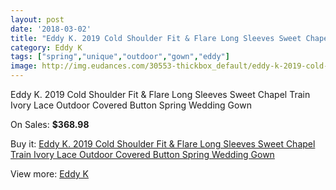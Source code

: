 ```yaml
---
layout: post
date: '2018-03-02'
title: "Eddy K. 2019 Cold Shoulder Fit & Flare Long Sleeves Sweet Chapel Train Ivory Lace Outdoor Covered Button Spring Wedding Gown"
category: Eddy K
tags: ["spring","unique","outdoor","gown","eddy"]
image: http://img.eudances.com/30553-thickbox_default/eddy-k-2019-cold-shoulder-fit-flare-long-sleeves-sweet-chapel-train-ivory-lace-outdoor-covered-button-spring-wedding-gown.jpg
---
```

Eddy K. 2019 Cold Shoulder Fit & Flare Long Sleeves Sweet Chapel Train Ivory Lace Outdoor Covered Button Spring Wedding Gown

On Sales: **$368.98**
<a href="https://www.eudances.com/en/eddy-k/9742-eddy-k-2019-cold-shoulder-fit-flare-long-sleeves-sweet-chapel-train-ivory-lace-outdoor-covered-button-spring-wedding-gown.html"><amp-img layout="responsive" width="600" height="600" src="//img.eudances.com/30553-thickbox_default/eddy-k-2019-cold-shoulder-fit-flare-long-sleeves-sweet-chapel-train-ivory-lace-outdoor-covered-button-spring-wedding-gown.jpg" alt="Eddy K. 2019 Cold Shoulder Fit & Flare Long Sleeves Sweet Chapel Train Ivory Lace Outdoor Covered Button Spring Wedding Gown 0" /></a>
<a href="https://www.eudances.com/en/eddy-k/9742-eddy-k-2019-cold-shoulder-fit-flare-long-sleeves-sweet-chapel-train-ivory-lace-outdoor-covered-button-spring-wedding-gown.html"><amp-img layout="responsive" width="600" height="600" src="//img.eudances.com/30554-thickbox_default/eddy-k-2019-cold-shoulder-fit-flare-long-sleeves-sweet-chapel-train-ivory-lace-outdoor-covered-button-spring-wedding-gown.jpg" alt="Eddy K. 2019 Cold Shoulder Fit & Flare Long Sleeves Sweet Chapel Train Ivory Lace Outdoor Covered Button Spring Wedding Gown 1" /></a>

Buy it: [Eddy K. 2019 Cold Shoulder Fit & Flare Long Sleeves Sweet Chapel Train Ivory Lace Outdoor Covered Button Spring Wedding Gown](https://www.eudances.com/en/eddy-k/9742-eddy-k-2019-cold-shoulder-fit-flare-long-sleeves-sweet-chapel-train-ivory-lace-outdoor-covered-button-spring-wedding-gown.html "Eddy K. 2019 Cold Shoulder Fit & Flare Long Sleeves Sweet Chapel Train Ivory Lace Outdoor Covered Button Spring Wedding Gown")

View more: [Eddy K](https://www.eudances.com/en/151-eddy-k "Eddy K")